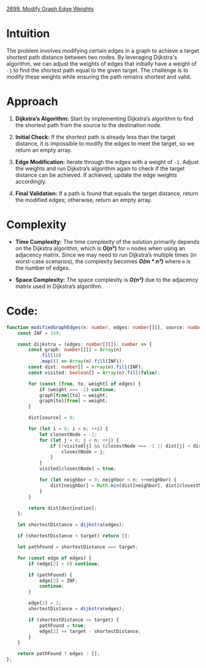 [2699. Modify Graph Edge Weights](https://leetcode.com/problems/modify-graph-edge-weights/)

# Intuition

The problem involves modifying certain edges in a graph to achieve a target shortest path distance between two nodes. By leveraging Dijkstra's algorithm, we can adjust the weights of edges that initially have a weight of `-1` to find the shortest path equal to the given target. The challenge is to modify these weights while ensuring the path remains shortest and valid.

# Approach

1. **Dijkstra’s Algorithm:** Start by implementing Dijkstra’s algorithm to find the shortest path from the source to the destination node.
  
2. **Initial Check:** If the shortest path is already less than the target distance, it is impossible to modify the edges to meet the target, so we return an empty array.

3. **Edge Modification:** Iterate through the edges with a weight of `-1`. Adjust the weights and run Dijkstra’s algorithm again to check if the target distance can be achieved. If achieved, update the edge weights accordingly.

4. **Final Validation:** If a path is found that equals the target distance, return the modified edges; otherwise, return an empty array.

# Complexity

- **Time Complexity:** The time complexity of the solution primarily depends on the Dijkstra algorithm, which is **O(n²)** for `n` nodes when using an adjacency matrix. Since we may need to run Dijkstra’s multiple times (in worst-case scenarios), the complexity becomes ***O(m * n²)*** where `m` is the number of edges.
  
- **Space Complexity:** The space complexity is ***O(n²)*** due to the adjacency matrix used in Dijkstra’s algorithm.

# Code:

```typescript
function modifiedGraphEdges(n: number, edges: number[][], source: number, destination: number, target: number): number[][] {
    const INF = 2e9;

    const dijkstra = (edges: number[][]): number => {
        const graph: number[][] = Array(n)
            .fill(0)
            .map(() => Array(n).fill(INF));
        const dist: number[] = Array(n).fill(INF);
        const visited: boolean[] = Array(n).fill(false);

        for (const [from, to, weight] of edges) {
            if (weight === -1) continue;
            graph[from][to] = weight;
            graph[to][from] = weight;
        }

        dist[source] = 0;

        for (let i = 0; i < n; ++i) {
            let closestNode = -1;
            for (let j = 0; j < n; ++j) {
                if (!visited[j] && (closestNode === -1 || dist[j] < dist[closestNode])) {
                    closestNode = j;
                }
            }
            visited[closestNode] = true;

            for (let neighbor = 0; neighbor < n; ++neighbor) {
                dist[neighbor] = Math.min(dist[neighbor], dist[closestNode] + graph[closestNode][neighbor]);
            }
        }

        return dist[destination];
    };

    let shortestDistance = dijkstra(edges);

    if (shortestDistance < target) return [];

    let pathFound = shortestDistance === target;

    for (const edge of edges) {
        if (edge[2] > 0) continue;

        if (pathFound) {
            edge[2] = INF;
            continue;
        }

        edge[2] = 1;
        shortestDistance = dijkstra(edges);

        if (shortestDistance <= target) {
            pathFound = true;
            edge[2] += target - shortestDistance;
        }
    }

    return pathFound ? edges : [];
};

```
